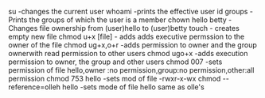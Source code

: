 su -changes the current user
whoami -prints the effective user id
groups -Prints the groups of which the user is a member
chown hello betty -Changes file ownership from (user)hello to (user)betty
touch - creates empty new file
chmod u+x [file] - adds adds executive permssion to the owner of the file
chmod ug+x,o+r -adds permission to owner and the group ownerwith read permission to other users
chmod ugo+x -adds execution permission to owner, the group and other users
chmod 007 -sets permission of file hello,owner :no permission,group:no permission,other:all permission
chmod 753 hello -sets mod of file  -rwxr-x-wx
chmod --reference=olleh hello  -sets mode of file hello same as olle's 
